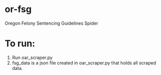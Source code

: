 # or-fsg
Oregon Felony Sentencing Guidelines Spider

# To run:
1. Run oar_scraper.py
2. fsg_data is a json file created in oar_scraper.py that holds all scraped data.